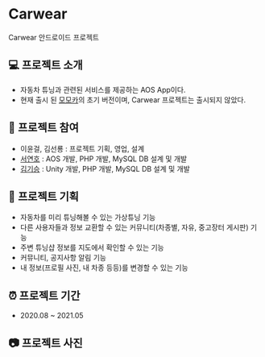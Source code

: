 # Carwear
Carwear 안드로이드 프로젝트

## 💻 프로젝트 소개
- 자동차 튜닝과 관련된 서비스를 제공하는 AOS App이다.
- 현재 출시 된 [모모카](https://github.com/YeonHoit/-MomoCar-)의 초기 버전이며, Carwear 프로젝트는 출시되지 않았다.

## 👤 프로젝트 참여
- 이윤걸, 김선룡 : 프로젝트 기획, 영업, 설계
- [서연호](https://github.com/YeonHoit) : AOS 개발, PHP 개발, MySQL DB 설계 및 개발
- [김기승](https://github.com/Giseung30) : Unity 개발, PHP 개발, MySQL DB 설계 및 개발

## 📑 프로젝트 기획
- 자동차를 미리 튜닝해볼 수 있는 가상튜닝 기능
- 다른 사용자들과 정보 교환할 수 있는 커뮤니티(차종별, 자유, 중고장터 게시판) 기능
- 주변 튜닝샵 정보를 지도에서 확인할 수 있는 기능
- 커뮤니티, 공지사항 알림 기능
- 내 정보(프로필 사진, 내 차종 등등)를 변경할 수 있는 기능

## ⏰ 프로젝트 기간
- 2020.08 ~ 2021.05

## 📷 프로젝트 사진
